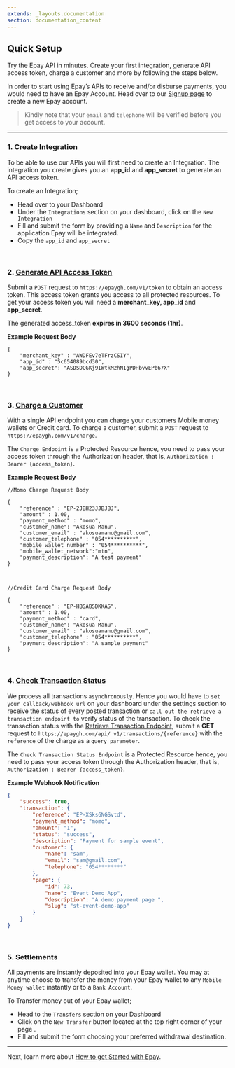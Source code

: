 ```yaml
---
extends: _layouts.documentation
section: documentation_content
---
```


## Quick Setup 
Try the Epay API in minutes. Create your first integration, generate API access token, charge a customer and more by following the steps below.

In order to start using Epay’s APIs to receive and/or disburse payments, you would need to have an Epay Account. Head over to our [Signup page](https://epaygh.com/register) to create a new Epay account.

> Kindly note that your `email` and `telephone` will be verified before you get access to your account.

---

### 1. Create Integration
To be able to use our APIs you will first need to create an Integration. The integration you create gives you an **app_id** and **app_secret** to generate an API access token. 

To create an Integration;
- Head over to your Dashboard
- Under the `Integrations` section on your dashboard, click on the `New Integration`
- Fill and submit the form by providing a `Name` and `Description` for the application Epay will be integrated.
- Copy the `app_id` and `app_secret`

<br>

### 2. [Generate API Access Token](/docs/api-reference/#authentication)
Submit a `POST` request to `https://epaygh.com/v1/token` to obtain an access token. This access token grants you access to all protected resources. To get your access token you will need a **merchant_key, app_id** and **app_secret**. 

The generated access_token **expires in 3600 seconds (1hr)**.

**Example Request Body**
```
{	
	"merchant_key" : "AWDFEv7eTFrzCSIY",
	"app_id" : "5c654089bcd30",
	"app_secret": "ASDSDCGKj9IWtkM2hNIgPDHbvvEPb67X"
}
```

<br>

### 3. [Charge a Customer](/docs/api-reference/#charge)
With a single API endpoint you can charge your customers Mobile money wallets or Credit card. To charge a customer, submit a `POST` request to `https://epaygh.com/v1/charge`. 

The `Charge Endpoint` is a Protected Resource hence, you need to pass your access token through the Authorization header, that is, `Authorization : Bearer {access_token}`.

**Example Request Body**
```
//Momo Charge Request Body

{	
	"reference" : "EP-2JBH23JJBJBJ",
	"amount" : 1.00,
	"payment_method" : "momo",
	"customer_name": "Akosua Manu",
	"customer_email" : "akosuamanu@gmail.com",
	"customer_telephone" : "054**********",
	"mobile_wallet_number" : "054**********",
	"mobile_wallet_network":"mtn",
	"payment_description": "A test payment"
}



//Credit Card Charge Request Body

{	
	"reference" : "EP-HBSABSDKKAS",
	"amount" : 1.00,
	"payment_method" : "card",
	"customer_name": "Akosua Manu",
	"customer_email" : "akosuamanu@gmail.com",
	"customer_telephone" : "054**********",
	"payment_description": "A sample payment"
}
```

<br>

### 4. [Check Transaction Status](/docs/api-reference/#retrieve-a-transaction-/-check-transaction-status)
We process all transactions `asynchronously`. Hence you would have to `set your callback/webhook url` on your dashboard under the settings section to receive the status of every posted transaction or `call out the retrieve a transaction endpoint to` verify status of the transaction. To check the transaction status with the [Retrieve Transaction Endpoint](/docs/api-reference/#retrieve-a-transaction-/-check-transaction-status), submit a **GET** request to `https://epaygh.com/api/ v1/transactions/{reference}` with the `reference` of the charge as a `query parameter`. 

The `Check Transaction Status Endpoint` is a Protected Resource hence, you need to pass your access token through the Authorization header, that is, `Authorization : Bearer {access_token}`.

**Example Webhook Notification**
```json
{
    "success": true,
    "transaction": {
        "reference": "EP-XSks6NGSvtd",
        "payment_method": "momo",
        "amount": "1",
        "status": "success",
        "description": "Payment for sample event",
        "customer": {
            "name": "sam",
            "email": "sam@gmail.com",
            "telephone": "054********"
        },
        "page": {
            "id": 73,
            "name": "Event Demo App",
            "description": "A demo payment page ",
            "slug": "st-event-demo-app"
        }
    }
}
```

<br>

### 5. Settlements
All payments are instantly deposited into your Epay wallet. You may at anytime choose to transfer the money from your Epay wallet to any `Mobile Money wallet` instantly or to a `Bank Account`.

To Transfer money out of your Epay wallet;
- Head to the `Transfers` section on your Dashboard
- Click on the `New Transfer` button located at the top right corner of your page .
- Fill and submit the form choosing your preferred withdrawal destination.


-------

Next, learn more about [How to get Started with Epay](/docs/getting-started/).


